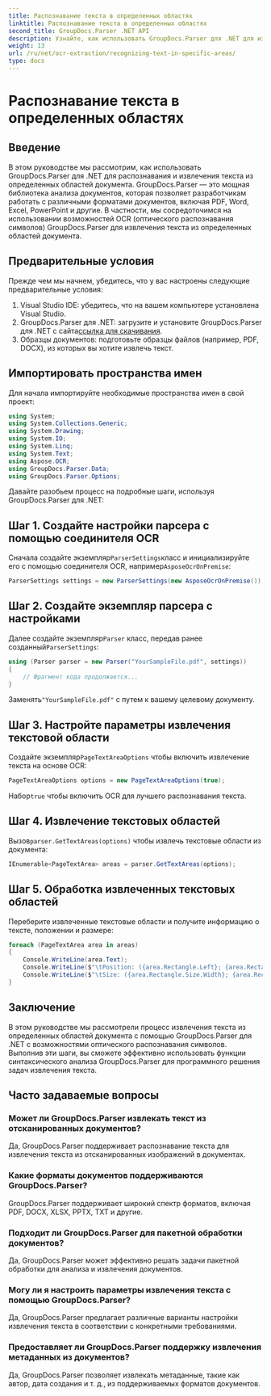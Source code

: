 ```yaml
---
title: Распознавание текста в определенных областях
linktitle: Распознавание текста в определенных областях
second_title: GroupDocs.Parser .NET API
description: Узнайте, как использовать GroupDocs.Parser для .NET для извлечения текста из определенных областей документов с возможностями оптического распознавания символов.
weight: 13
url: /ru/net/ocr-extraction/recognizing-text-in-specific-areas/
type: docs
---
```

# Распознавание текста в определенных областях

## Введение
В этом руководстве мы рассмотрим, как использовать GroupDocs.Parser для .NET для распознавания и извлечения текста из определенных областей документа. GroupDocs.Parser — это мощная библиотека анализа документов, которая позволяет разработчикам работать с различными форматами документов, включая PDF, Word, Excel, PowerPoint и другие. В частности, мы сосредоточимся на использовании возможностей OCR (оптического распознавания символов) GroupDocs.Parser для извлечения текста из определенных областей документа.
## Предварительные условия
Прежде чем мы начнем, убедитесь, что у вас настроены следующие предварительные условия:
1. Visual Studio IDE: убедитесь, что на вашем компьютере установлена Visual Studio.
2.  GroupDocs.Parser для .NET: загрузите и установите GroupDocs.Parser для .NET с сайта[ссылка для скачивания](https://releases.groupdocs.com/parser/net/).
3. Образцы документов: подготовьте образцы файлов (например, PDF, DOCX), из которых вы хотите извлечь текст.

## Импортировать пространства имен
Для начала импортируйте необходимые пространства имен в свой проект:
```csharp
using System;
using System.Collections.Generic;
using System.Drawing;
using System.IO;
using System.Linq;
using System.Text;
using Aspose.OCR;
using GroupDocs.Parser.Data;
using GroupDocs.Parser.Options;
```

Давайте разобьем процесс на подробные шаги, используя GroupDocs.Parser для .NET:
## Шаг 1. Создайте настройки парсера с помощью соединителя OCR
 Сначала создайте экземпляр`ParserSettings`класс и инициализируйте его с помощью соединителя OCR, например`AsposeOcrOnPremise`:
```csharp
ParserSettings settings = new ParserSettings(new AsposeOcrOnPremise());
```
## Шаг 2. Создайте экземпляр парсера с настройками
 Далее создайте экземпляр`Parser` класс, передав ранее созданный`ParserSettings`:
```csharp
using (Parser parser = new Parser("YourSampleFile.pdf", settings))
{
    // Фрагмент кода продолжается...
}
```
 Заменять`"YourSampleFile.pdf"` с путем к вашему целевому документу.
## Шаг 3. Настройте параметры извлечения текстовой области
 Создайте экземпляр`PageTextAreaOptions` чтобы включить извлечение текста на основе OCR:
```csharp
PageTextAreaOptions options = new PageTextAreaOptions(true);
```
 Набор`true` чтобы включить OCR для лучшего распознавания текста.
## Шаг 4. Извлечение текстовых областей
 Вызов`parser.GetTextAreas(options)` чтобы извлечь текстовые области из документа:
```csharp
IEnumerable<PageTextArea> areas = parser.GetTextAreas(options);
```
## Шаг 5. Обработка извлеченных текстовых областей
Переберите извлеченные текстовые области и получите информацию о тексте, положении и размере:
```csharp
foreach (PageTextArea area in areas)
{
    Console.WriteLine(area.Text);
    Console.WriteLine($"\tPosition: ({area.Rectangle.Left}; {area.Rectangle.Top})");
    Console.WriteLine($"\tSize: ({area.Rectangle.Size.Width}; {area.Rectangle.Size.Height})");
}
```

## Заключение
В этом руководстве мы рассмотрели процесс извлечения текста из определенных областей документа с помощью GroupDocs.Parser для .NET с возможностями оптического распознавания символов. Выполнив эти шаги, вы сможете эффективно использовать функции синтаксического анализа GroupDocs.Parser для программного решения задач извлечения текста.

## Часто задаваемые вопросы
### Может ли GroupDocs.Parser извлекать текст из отсканированных документов?
Да, GroupDocs.Parser поддерживает распознавание текста для извлечения текста из отсканированных изображений в документах.
### Какие форматы документов поддерживаются GroupDocs.Parser?
GroupDocs.Parser поддерживает широкий спектр форматов, включая PDF, DOCX, XLSX, PPTX, TXT и другие.
### Подходит ли GroupDocs.Parser для пакетной обработки документов?
Да, GroupDocs.Parser может эффективно решать задачи пакетной обработки для анализа и извлечения документов.
### Могу ли я настроить параметры извлечения текста с помощью GroupDocs.Parser?
Да, GroupDocs.Parser предлагает различные варианты настройки извлечения текста в соответствии с конкретными требованиями.
### Предоставляет ли GroupDocs.Parser поддержку извлечения метаданных из документов?
Да, GroupDocs.Parser позволяет извлекать метаданные, такие как автор, дата создания и т. д., из поддерживаемых форматов документов.